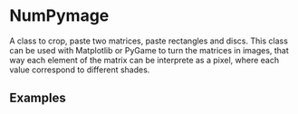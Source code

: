 # NumPymage
A class to crop, paste two matrices, paste rectangles and discs. This class can be used with Matplotlib or PyGame to turn the matrices in images, that way each element of the matrix can be interprete as a pixel, where each value correspond to different shades.

## Examples

